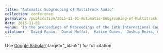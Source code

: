```yaml
---
title: "Automatic Subgrouping of Multitrack Audio"
collection: conference
permalink: /publication/2015-11-01-Automatic-Subgrouping-of-Multitrack-Audio
date: 2015-11-01
venue: 'In the proceedings of Proceedings of the 18th International Conference on Digital Audio Effects (DAFx-15)'
citation: ' David Ronan,  David Moffat,  Hatice Gunes,  Joshua Reiss, &quot;Automatic Subgrouping of Multitrack Audio.&quot; In the proceedings of Proceedings of the 18th International Conference on Digital Audio Effects (DAFx-15), 2015.'
---
```

Use [Google Scholar](https://scholar.google.com/scholar?q=Automatic+Subgrouping+of+Multitrack+Audio){:target="_blank"} for full citation